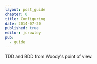 ```yaml
---
layout: post_guide
chapter: 0
title: Configuring
date: 2014-07-20
published: true
editor: jcrowley
pub: 
  - guide
---
```


TDD and BDD from Woody's point of view.


